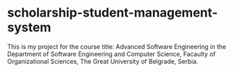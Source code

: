 # scholarship-student-management-system
This is my project for the course title: Advanced Software Engineering in the Department of Software Engineering and Computer Science, Facaulty of Organizational Sciences, The Great University of Belgrade, Serbia.
